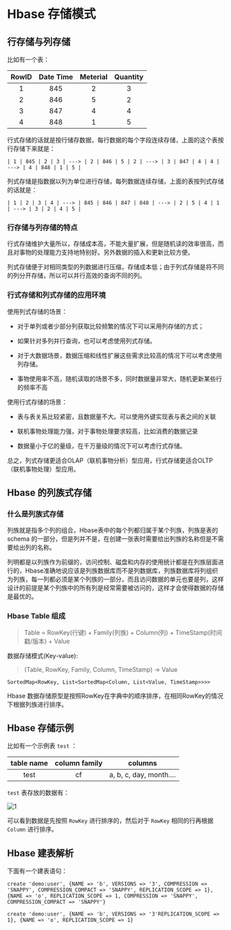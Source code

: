 # Hbase 存储模式

## 行存储与列存储

比如有一个表：

| RowID | Date Time | Meterial | Quantity |
|:-----:|:---------:|:--------:|:--------:|
| 1 | 845 | 2 | 3 |
| 2 | 846 | 5 | 2 | 
| 3 | 847 | 4 | 4 | 
| 4 | 848 | 1 | 5 |

行式存储的话就是按行储存数据，每行数据的每个字段连续存储，上面的这个表按行存储下来就是：

```
| 1 | 845 | 2 | 3 | ---> | 2 | 846 | 5 | 2 | ---> | 3 | 847 | 4 | 4 | ---> | 4 | 848 | 1 | 5 |
```

列式存储是指数据以列为单位进行存储，每列数据连续存储，上面的表按列式存储的话就是：

```
| 1 | 2 | 3 | 4 | ---> | 845 | 846 | 847 | 848 | ---> | 2 | 5 | 4 | 1 | ---> | 3 | 2 | 4 | 5 |
```

### 行存储与列存储的特点

行式存储维护大量所以，存储成本高，不能大量扩展，但是随机读的效率很高，而且对事物的处理能力支持地特别好。另外数据的插入和更新比较方便。

列式存储便于对相同类型的列数据进行压缩，存储成本低；由于列式存储是将不同的列分开存储，所以可以并行高效的查询不同的列。


### 行式存储和列式存储的应用环境

使用列式存储的场景：

- 对于单列或者少部分列获取比较频繁的情况下可以采用列存储的方式；

- 如果针对多列并行查询，也可以考虑使用列式存储。

- 对于大数据场景，数据压缩和线性扩展这些需求比较高的情况下可以考虑使用列存储。

- 事物使用率不高，随机读取的场景不多，同时数据量非常大，随机更新某些行的频率不高

使用行式存储的场景：

- 表与表关系比较紧密，且数据量不大。可以使用外键实现表与表之间的关联

- 联机事物处理能力强，对于事物处理要求较高，比如消费的数据记录

- 数据量小于亿的量级，在千万量级的情况下可以考虑行式存储。

总之，列式存储更适合OLAP（联机事物分析）型应用，行式存储更适合OLTP（联机事物处理）型应用。

## Hbase 的列族式存储

### 什么是列族式存储

列族就是指多个列的组合，Hbase表中的每个列都归属于某个列族，列族是表的 schema 的一部分，但是列并不是，在创建一张表时需要给出列族的名称但是不需要给出列的名称。

列明都是以列族作为前缀的，访问控制、磁盘和内存的使用统计都是在列族层面进行的，Hbase准确地说应该是列族数据库而不是列数据库，列族数据库将列组织为列族，每一列都必须是某个列族的一部分，而且访问数据的单元也要是列，这样设计的前提是某个列族中的所有列是经常需要被访问的，这样才会使得数据的存储是最优的。

### Hbase Table 组成

> Table = RowKey(行键) + Family(列族) + Column(列) + TimeStamp(时间戳/版本) + Value

数据存储模式(Key-value):

> (Table, RowKey, Family, Column, TimeStamp) -> Value

```
SortedMap<RowKey, List<SortedMap<Column, List<Value, TimeStamp>>>>
```

Hbase 数据存储原型是按照RowKey在字典中的顺序排序，在相同RowKey的情况下根据列族进行排序。

## Hbase 存储示例

比如有一个示例表 `test` ：

| table name | column family | columns |
|:----------:|:-------------:|:-------:|
| test | cf | a, b, c, day, month.... |

`test` 表存放的数据有：

![1](https://img4.mukewang.com/5ba87186000127b819201080.jpg)

可以看到数据是先按照 `RowKey` 进行排序的，然后对于 `RowKey` 相同的行再根据 `Column` 进行排序。

## Hbase 建表解析

下面有一个建表语句：

```
create 'demo:user', {NAME => 'b', VERSIONS => '3', COMPRESSION => 'SNAPPY', COMPRESSION_COMPACT => 'SNAPPY', REPLICATION_SCOPE => 1}, {NAME => 'o', REPLICATION_SCOPE => 1, COMPRESSION => 'SNAPPY', COMPRESSION_COMPACT => 'SNAPPY'}

create 'demo:user', {NAME => 'b', VERSIONS => '3'REPLICATION_SCOPE => 1}, {NAME => 'o', REPLICATION_SCOPE => 1}
```
